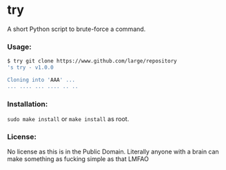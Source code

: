 

# try
A short Python script to brute-force a command.

### Usage:
```sh
$ try git clone https://www.github.com/large/repository
's try - v1.0.0

Cloning into 'AAA' ...
... .... ... .... .. ..
```

### Installation:
`sudo make install` or `make install` as root.

### License:
No license as this is in the Public Domain. Literally anyone with a brain can make something as fucking simple as that LMFAO
